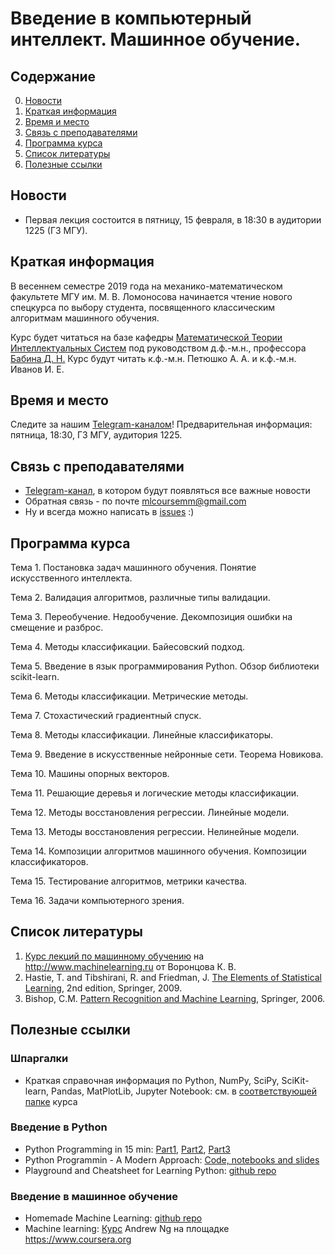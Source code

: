 # Введение в компьютерный интеллект. Машинное обучение.

## Содержание
0. [Новости](#news)
1. [Краткая информация](#info)
2. [Время и место](#ww)
3. [Связь с преподавателями](#feedback)
4. [Программа курса](#program)
5. [Список литературы](#lit)
6. [Полезные ссылки](#links)
## <a name="news" /> Новости
* Первая лекция состоится в пятницу, 15 февраля, в 18:30 в аудитории 1225 (ГЗ МГУ).
## <a name="info" /> Краткая информация 
В весеннем семестре 2019 года на механико-математическом факультете МГУ им. М. В. Ломоносова начинается чтение нового спецкурса по выбору студента, посвященного классическим алгоритмам машинного обучения. 

Курс будет читаться на базе кафедры [Математической Теории Интеллектуальных Систем](http://intsys.msu.ru) под руководством д.ф.-м.н., профессора [Бабина Д. Н.](http://intsys.msu.ru/staff/babin/) Курс будут читать к.ф.-м.н. Петюшко А. А. и к.ф.-м.н. Иванов И. Е.

## <a name="ww" /> Время и место 
Следите за нашим [Telegram-каналом](https://t.me/joinchat/AAAAAEUmx5cJLOdLXsOt8g)! Предварительная информация: пятница, 18:30, ГЗ МГУ, аудитория 1225.
## <a name="feedback" /> Связь с преподавателями
* [Telegram-канал](https://t.me/joinchat/AAAAAEUmx5cJLOdLXsOt8g), в котором будут появляться все важные новости
* Обратная связь - по почте mlcoursemm@gmail.com
* Ну и всегда можно написать в [issues](https://github.com/mlcoursemm/mlcoursemm2019spring/issues) :)
## <a name="program" /> Программа курса 
Тема 1.
Постановка задач машинного обучения. Понятие искусственного интеллекта.

Тема 2.
Валидация алгоритмов, различные типы валидации.

Тема 3.
Переобучение. Недообучение. Декомпозиция ошибки на смещение и разброс.

Тема 4.
Методы классификации. Байесовский подход.

Тема 5.
Введение в язык программирования Python. Обзор библиотеки scikit-learn.

Тема 6.
Методы классификации. Метрические методы.

Тема 7.
Стохастический градиентный спуск.

Тема 8.
Методы классификации. Линейные классификаторы.

Тема 9.
Введение в искусственные нейронные сети. Теорема Новикова.

Тема 10.
Машины опорных векторов.

Тема 11.
Решающие деревья и логические методы классификации.

Тема 12.
Методы восстановления регрессии. Линейные модели.

Тема 13.
Методы восстановления регрессии. Нелинейные модели.

Тема 14.
Композиции алгоритмов машинного обучения. Композиции классификаторов.

Тема 15.
Тестирование алгоритмов, метрики качества.

Тема 16.
Задачи компьютерного зрения.
## <a name="lit" /> Список литературы
1. [Курс лекций по машинному обучению](http://www.machinelearning.ru/wiki/index.php?title=Машинное_обучение_%28курс_лекций%2C_К.В.Воронцов%29) на http://www.machinelearning.ru от Воронцова К. В.
1. Hastie, T. and Tibshirani, R. and Friedman, J. [The Elements of Statistical Learning](https://web.stanford.edu/~hastie/ElemStatLearn/printings/ESLII_print12.pdf), 2nd edition, Springer, 2009.
2. Bishop, C.M. [Pattern Recognition and Machine Learning](https://www.microsoft.com/en-us/research/uploads/prod/2006/01/Bishop-Pattern-Recognition-and-Machine-Learning-2006.pdf), Springer, 2006.
## <a name="links" /> Полезные ссылки 
### Шпаргалки
* Краткая справочная информация по Python, NumPy, SciPy, SciKit-learn, Pandas, MatPlotLib, Jupyter Notebook: см. в [соответствующей папке](./cheatsheets/) курса
### Введение в Python
* Python Programming in 15 min: [Part1](https://towardsdatascience.com/python-programming-in-15-min-part-1-3ad2d773834c), [Part2](https://towardsdatascience.com/python-programming-in-15-min-part-2-480f78713544), [Part3](https://towardsdatascience.com/python-programming-in-15-min-part-3-ce882f9ab9b2)
* Python Programmin - A Modern Approach: [Code, notebooks and slides](https://github.com/vamsi/python-programming-modern-approach)
* Playground and Cheatsheet for Learning Python: [github repo](https://github.com/trekhleb/learn-python)
### Введение в машинное обучение
* Homemade Machine Learning: [github repo](https://github.com/trekhleb/homemade-machine-learning)
* Machine learning: [Курс](https://www.coursera.org/learn/machine-learning) Andrew Ng на площадке https://www.coursera.org
